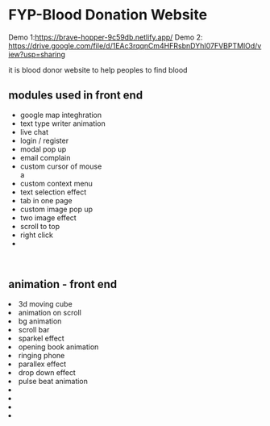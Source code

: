 # FYP-Blood Donation Website
Demo 1:https://brave-hopper-9c59db.netlify.app/
Demo 2: https://drive.google.com/file/d/1EAc3rqqnCm4HFRsbnDYhI07FVBPTMlOd/view?usp=sharing


it is blood donor website to help peoples to find blood

<h2>modules used in front end</h2>
<ul>
  <li>google map integhration</li>
  <li>text type writer animation</li>
  <li>live chat</li>
  <li>login / register</li>
  <li>modal pop up</li>
  <li>email complain</li>
  <li>custom cursor of mouse </li>a
  <li>custom context menu</li>
  <li>text selection effect</li>
  <li>tab in one page</li>
  <li>custom image pop up</li>
  <li>two image effect</li>
  <li>scroll to top</li>
  <li>right click</li>
  <li></li>
  
  </ul>  
  <br/>
<h2>animation - front end</h2>
  
  </ul>  
  <li>3d moving cube</li>
  <li>animation on scroll</li>
  <li>bg animation</li>
  <li>scroll bar</li>
  
  <li>sparkel effect</li>
  <li>opening book animation</li>
  <li>ringing phone</li>
  <li>parallex effect</li>
  <li>drop down effect</li>
  <li>pulse beat animation</li>
  <li></li>

  <li></li>
  <li></li>
  <li></li>
  
  
  
  </ul>
